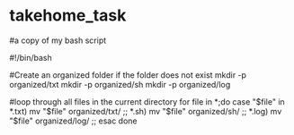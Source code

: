 # takehome_task

#a copy of my bash script

#!/bin/bash

#Create an organized folder if the folder does not exist
mkdir -p organized/txt
mkdir -p organized/sh
mkdir -p organized/log

#loop through all files in the current directory
for file in *;do
	case "$file" in
		*.txt) mv "$file" organized/txt/ ;;
		*.sh) mv "$file" organized/sh/ ;;
		*.log) mv "$file" organized/log/ ;;
	esac
done
